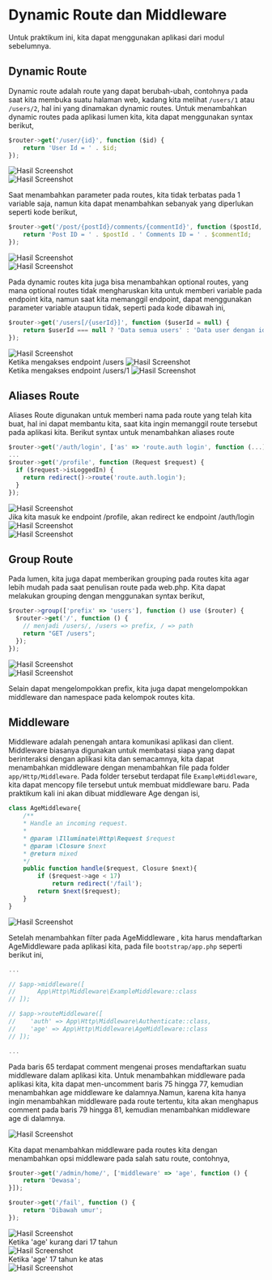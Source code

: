 # Dynamic Route dan Middleware

Untuk praktikum ini, kita dapat menggunakan aplikasi dari modul sebelumnya. <br>

## Dynamic Route

Dynamic route adalah route yang dapat berubah-ubah, contohnya pada saat kita membuka suatu halaman web, kadang kita melihat `/users/1` atau `/users/2`, hal ini yang dinamakan dynamic routes.
Untuk menambahkan dynamic routes pada aplikasi lumen kita, kita dapat menggunakan syntax berikut,

  ```javascript
  $router->get('/user/{id}', function ($id) {
      return 'User Id = ' . $id;
  });
  ```

  ![Hasil Screenshot](../prak5/img1.jpg)<br>
  ![Hasil Screenshot](../prak5/img2.jpg)<br>

Saat menambahkan parameter pada routes, kita tidak terbatas pada 1 variable saja, namun kita dapat menambahkan sebanyak yang diperlukan seperti kode berikut,

  ```javascript
  $router->get('/post/{postId}/comments/{commentId}', function ($postId, $commentId) {
      return 'Post ID = ' . $postId . ' Comments ID = ' . $commentId;
  });
  ```

![Hasil Screenshot](../prak5/img3.jpg)<br>
![Hasil Screenshot](../prak5/img4.jpg)<br>

Pada dynamic routes kita juga bisa menambahkan optional routes, yang mana optional routes tidak mengharuskan kita untuk memberi variable pada endpoint kita, namun saat kita memanggil endpoint, dapat menggunakan parameter variable ataupun tidak, seperti pada kode dibawah ini,

  ```javascript
  $router->get('/users[/{userId}]', function ($userId = null) {
      return $userId === null ? 'Data semua users' : 'Data user dengan id ' . $userId;
  });
  ```

![Hasil Screenshot](../prak5/img5.jpg)<br>
Ketika mengakses endpoint /users
![Hasil Screenshot](../prak5/img6.jpg)<br>
Ketika mengakses endpoint /users/1
![Hasil Screenshot](../prak5/img7.jpg)<br>

## Aliases Route

Aliases Route digunakan untuk memberi nama pada route yang telah kita buat, hal ini dapat membantu kita, saat kita ingin memanggil route tersebut pada aplikasi kita. Berikut syntax untuk menambahkan aliases route

  ```javascript
  $router->get('/auth/login', ['as' => 'route.auth login', function (...) {...}])
  ...
  $router->get('/profile', function (Request $request) {
    if ($request->isLoggedIn) {
      return redirect()->route('route.auth.login');
    }
  });
  ```

![Hasil Screenshot](../prak5/img8.jpg) <br>
Jika kita masuk ke endpoint /profile, akan redirect ke endpoint /auth/login <br>
![Hasil Screenshot](../prak5/img9.jpg) <br>
![Hasil Screenshot](../prak5/img10.jpg)<br>

## Group Route

Pada lumen, kita juga dapat memberikan grouping pada routes kita agar lebih mudah pada saat penulisan route pada web.php. Kita dapat melakukan grouping dengan menggunakan syntax berikut,

  ```javascript
  $router->group(['prefix' => 'users'], function () use ($router) {
    $router->get('/', function () { 
      // menjadi /users/, /users => prefix, / => path
      return "GET /users";
    });
  });
  ```

![Hasil Screenshot](../prak5/img11.jpg)<br>
![Hasil Screenshot](../prak5/img12.jpg)<br>

Selain dapat mengelompokkan prefix, kita juga dapat mengelompokkan middleware dan
namespace pada kelompok routes kita.

## Middleware

Middleware adalah penengah antara komunikasi aplikasi dan client. Middleware biasanya digunakan untuk membatasi siapa yang dapat berinteraksi dengan aplikasi kita dan semacamnya, kita dapat menambahkan middleware dengan menambahkan file pada folder `app/Http/Middleware`. Pada folder tersebut terdapat file `ExampleMiddleware`, kita dapat mencopy file tersebut untuk membuat middleware baru. Pada praktikum kali ini akan dibuat middleware Age dengan isi,

  ```javascript
  class AgeMiddleware{
      /**
      * Handle an incoming request.
      *
      * @param \Illuminate\Http\Request $request
      * @param \Closure $next
      * @return mixed
      */
      public function handle($request, Closure $next){
          if ($request->age < 17)
              return redirect('/fail');
          return $next($request);
      }
  }
  ```

![Hasil Screenshot](../prak5/img13.jpg)<br>

Setelah menambahkan filter pada AgeMiddleware , kita harus mendaftarkan
AgeMiddleware pada aplikasi kita, pada file `bootstrap/app.php` seperti berikut ini,

  ```javascript
  ...

  // $app->middleware([
  //      App\Http\Middleware\ExampleMiddleware::class
  // ]);
  
  // $app->routeMiddleware([
  //    'auth' => App\Http\Middleware\Authenticate::class,
  //    'age' => App\Http\Middleware\AgeMiddleware::class
  // ]);

  ...
  ```

Pada baris 65 terdapat comment mengenai proses mendaftarkan suatu middleware dalam aplikasi kita. Untuk menambahkan middleware pada aplikasi kita, kita dapat men-uncomment baris 75 hingga 77, kemudian menambahkan age middleware ke dalamnya.Namun, karena kita hanya ingin menambahkan middleware pada route tertentu, kita akan menghapus comment pada baris 79 hingga 81, kemudian menambahkan middleware age di
dalamnya.

![Hasil Screenshot](../prak5/img14.jpg) <br>

Kita dapat menambahkan middleware pada routes kita dengan menambahkan opsi middleware pada salah satu route, contohnya,

  ```javascript
  $router->get('/admin/home/', ['middleware' => 'age', function () {
      return 'Dewasa';
  }]);

  $router->get('/fail', function () {
      return 'Dibawah umur';
  });
  ```

![Hasil Screenshot](../prak5/img15.jpg)<br>
Ketika 'age' kurang dari 17 tahun<br>
![Hasil Screenshot](../prak5/img16.jpg)<br>
Ketika 'age' 17 tahun ke atas<br>
![Hasil Screenshot](../prak5/img17.jpg)<br>